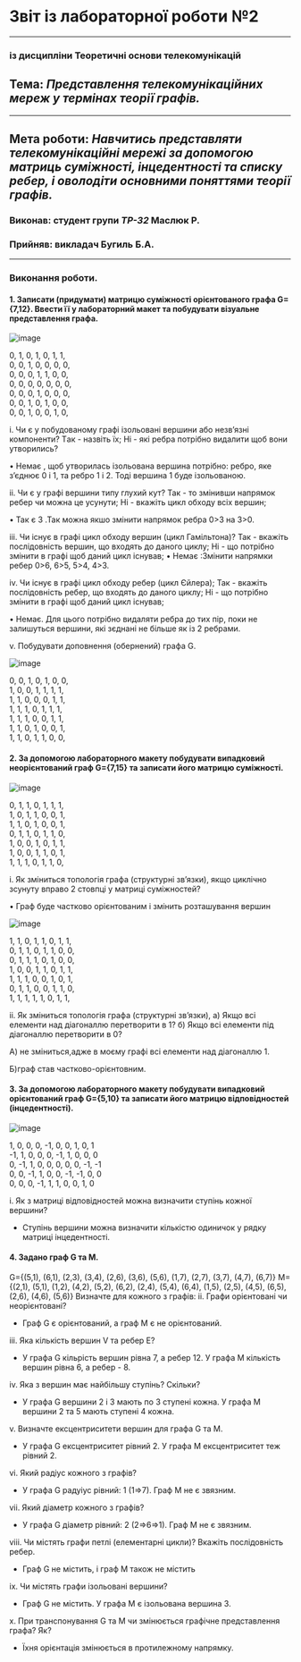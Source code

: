 # Звіт із лабораторної роботи №2
---
### із дисципліни Теоретичні основи телекомунікацій
## Тема: *Представлення телекомунікаційних мереж у термінах теорії графів.*
---
## Мета роботи: *Навчитись представляти телекомунікаційні мережі за допомогою матриць суміжності, інцедентності та списку ребер, і оволодіти основними поняттями теорії графів.*

### Виконав: студент групи *ТР-32* Маслюк Р.
### Прийняв: викладач Бугиль Б.А.
---

### Виконання роботи.
#### 1. Записати (придумати) матрицю суміжності орієнтованого графа G={7,12}. Ввести її у лабораторний макет та побудувати візуальне представлення графа.

![image](https://user-images.githubusercontent.com/81039390/119889926-db6b0180-bf3f-11eb-80cc-99727eda7c51.png)



0, 1, 0, 1, 0, 1, 1,   
0, 0, 1, 0, 0, 0, 0,   
0, 0, 0, 1, 1, 0, 0,   
0, 0, 0, 0, 0, 0, 0,   
0, 0, 0, 1, 0, 0, 0,   
0, 0, 1, 0, 1, 0, 0,   
0, 0, 1, 0, 0, 1, 0,  
  

i. Чи є у побудованому графі ізольовані вершини або незв’язні компоненти? Tак - назвіть їх; Hі - які ребра потрібно видалити щоб вони утворились?

•	Немає , щоб утворилась ізольована вершина потрібно: ребро, яке з’єднює 0 і 1, та ребро 1 і 2. Тоді вершина 1 буде ізольованою.

ii. Чи є у графі вершини типу глухий кут? Так - то змінивши напрямок ребер чи можна це усунути; Hі - вкажіть цикл обходу всіх вершин;

•	Так є 3 .Так можна якшо змінити напрямок ребра 0>3 на 3>0.

iii. Чи існує в графі цикл обходу вершин (цикл Гамільтона)? Так - вкажіть послідовність вершин, що входять до даного циклу; Hі - що потрібно змінити в графі щоб даний цикл існував;
•	Немає :Змінити напрямки ребер 0>6, 6>5, 5>4, 4>3.

iv. Чи існує в графі цикл обходу ребер (цикл Єйлера); Так - вкажіть послідовність ребер, що входять до даного циклу; Hі - що потрібно змінити в графі щоб даний цикл існував;

•	Немає. Для цього потрібно видаляти ребра до тих пір, поки не залишуться вершини, які зєднані не більше як із 2 ребрами.


v. Побудувати доповнення (обернений) графа G.

![image](https://user-images.githubusercontent.com/81039390/119890209-3866b780-bf40-11eb-96bd-15d421e2c7de.png)


0, 0, 1, 0, 1, 0, 0,   
1, 0, 0, 1, 1, 1, 1,   
1, 1, 0, 0, 0, 1, 1,   
1, 1, 1, 0, 1, 1, 1,   
1, 1, 1, 0, 0, 1, 1,   
1, 1, 0, 1, 0, 0, 1,   
1, 1, 0, 1, 1, 0, 0,  
 


#### 2.	За допомогою лабораторного макету побудувати випадковий неорієнтований граф G={7,15} та записати його матрицю суміжності.

![image](https://user-images.githubusercontent.com/81039390/119890301-56ccb300-bf40-11eb-9c55-aa3b239cad35.png)



0, 1, 1, 0, 1, 1, 1,   
1, 0, 1, 1, 0, 0, 1,   
1, 1, 0, 1, 0, 0, 1,   
0, 1, 1, 0, 1, 1, 0,   
1, 0, 0, 1, 0, 1, 1,   
1, 0, 0, 1, 1, 0, 1,   
1, 1, 1, 0, 1, 1, 0,  



i.	Як зміниться топологія графа (структурні зв’язки), якщо циклічно зсунуту вправо 2 стовпці у матриці суміжностей?

•	Граф буде частково орієнтованим і змінить розташування вершин

![image](https://user-images.githubusercontent.com/81039390/119890413-795ecc00-bf40-11eb-8451-373b13ae9253.png)

1, 1, 0, 1, 1, 0, 1, 1,   
0, 1, 1, 0, 1, 1, 0, 0,  
0, 1, 1, 1, 0, 1, 0, 0,  
1, 0, 0, 1, 1, 0, 1, 1,  
1, 1, 1, 0, 0, 1, 0, 1,  
0, 1, 1, 0, 0, 1, 1, 0,   
1, 1, 1, 1, 1, 0, 1, 1,  


ii. Як зміниться топологія графа (структурні зв’язки), а) Якщо всі елементи над діагоналлю перетворити в 1? б) Якщо всі елементи під діагоналлю перетворити в 0?

А) не зміниться,адже в моєму графі всі елементи над діагоналлю 1.

Б)граф став частково-орієнтовним.


#### 3.	За допомогою лабораторного макету побудувати випадковий орієнтований граф G={5,10} та записати його матрицю відповідностей (інцедентності).

![image](https://user-images.githubusercontent.com/81039390/119890537-a0b59900-bf40-11eb-94cb-f22597415aff.png)


1, 0, 0, 0, -1, 0, 0, 1, 0, 1    
-1, 1, 0, 0, 0, -1, 1, 0, 0, 0    
0, -1, 1, 0, 0, 0, 0, 0, -1, -1    
0, 0, -1, 1, 0, 0, -1, -1, 0, 0    
0, 0, 0, -1, 1, 1, 0, 0, 1, 0    



i.	Як з матриці відповідностей можна визначити ступінь кожної вершини?
* Ступінь вершини можна визначити кількістю одиничок у рядку матриці інцедентності.

#### 4.	Задано граф G та M.
G={(5,1), (6,1), (2,3), (3,4), (2,6), (3,6), (5,6), (1,7), (2,7), (3,7), (4,7), (6,7)}
M={(2,1), (5,1), (1,2), (4,2), (5,2), (6,2), (2,4), (5,4), (6,4), (1,5), (2,5), (4,5), (6,5), (2,6), (4,6), (5,6)}
Визначте для кожного з графів:
ii.	Графи орієнтовані чи неорієнтовані?

* Граф G є орієнтований, а граф M є не орієнтований.

iii.	Яка кількість вершин V та ребер E?

* У графа G кільрість вершин рівна 7, а ребер 12. У графа М кількість вершин рівна 6, а ребер - 8.

iv.	Яка з вершин має найбільшу ступінь? Скільки?

* У графа G вершини 2 і 3 мають по 3 ступені кожна. У графа М вершини 2 та 5 мають ступені 4 кожна.

v.	Визначте ексцентриситети вершин для графа G та M.

* У графа G ексцентриситет рівний 2. У графа M ексцентриситет теж рівний 2.

vi.	Який радіус кожного з графів?

* У графа G радуіус рівний: 1 (1⇒7). Граф M не є звязним.

vii.	Який діаметр кожного з графів?

* У графа G діаметр рівний: 2 (2⇒6⇒1). Граф M не є звязним.

viii.	Чи містять графи петлі (елементарні цикли)? Вкажіть послідовність ребер.

* Граф G не містить, і граф M також не містить

ix.	Чи містять графи ізольовані вершини?

* Граф G не містить. У графа M є ізольована вершина 3.

x.	При транспонування G та M чи змінюється графічне представлення графа? Як?

* Їхня орієнтація змінюється в протилежному напрямку.
